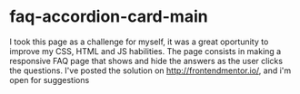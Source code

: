 <h1 href = "https://thurzinrb.github.io/faq-accordion-card-main/index.html">faq-accordion-card-main</h1>

I took this page as a challenge for myself, it was a great oportunity to improve my CSS, HTML and JS habilities. The page consists in making a responsive FAQ page that shows and hide the answers as the user clicks the questions. I've posted the solution on http://frontendmentor.io/, and i'm open for suggestions
